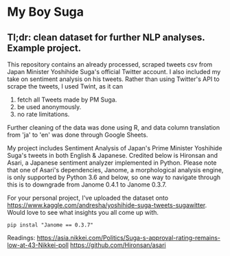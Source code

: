 # My Boy Suga

## Tl;dr: clean dataset for further NLP analyses. Example project. 

This repository contains an already processed, scraped tweets csv from Japan Minister Yoshihide Suga's official Twitter account. 
I also included my take on sentiment analysis on his tweets. Rather than using Twitter's API to scrape the tweets, I used Twint,
as it can 

1) fetch all Tweets made by PM Suga.
2) be used anonymously.
3) no rate limitations.

Further cleaning of the data was done using R, and data column translation from 'ja' to 'en' was done through Google Sheets.

My project includes Sentiment Analysis of Japan's Prime Minister Yoshihide Suga's tweets in both English &amp; Japanese.
Credited below is Hironsan and Asari, a Japanese sentiment analyzer implemented in Python. Please note that
one of Asari's dependencies, Janome, a morphological analysis engine, is only supported by Python 3.6 and below, so one way
to navigate through this is to downgrade from Janome 0.4.1 to Janome 0.3.7. 


For your personal project, I've uploaded the dataset onto
https://www.kaggle.com/andresha/yoshihide-suga-tweets-sugawitter. 
Would love to see what insights you all come up with. 


```
pip instal "Janome == 0.3.7"

```
 
Readings: 
https://asia.nikkei.com/Politics/Suga-s-approval-rating-remains-low-at-43-Nikkei-poll
https://github.com/Hironsan/asari


